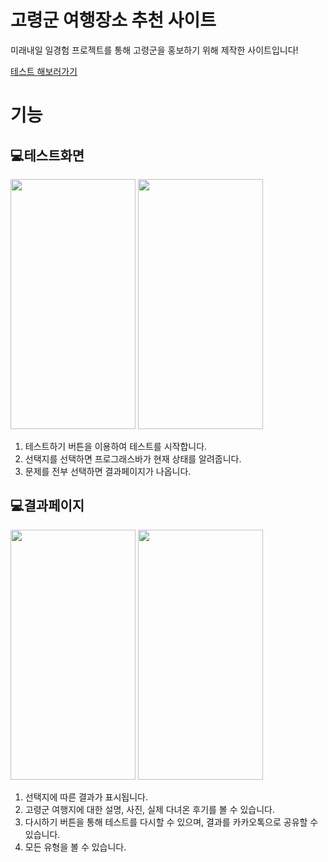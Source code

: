 # 고령군 여행장소 추천 사이트
미래내일 일경험 프로젝트를 통해 고령군을 홍보하기 위해 제작한 사이트입니다!

[테스트 해보러가기](https://goryeong-test.netlify.app/)

# 기능
## 💻테스트화면

<img src="https://github.com/bolisnsk/gotest/assets/50792699/c1dca7fe-8554-4f52-a715-f37731680fdc" width="200" height="400">
<img src="https://github.com/bolisnsk/gotest/assets/50792699/1cd69c7a-f47b-4e6b-bcf0-f30cc8ee7005" width="200" height="400">

1. 테스트하기 버튼을 이용하여 테스트를 시작합니다.
2. 선택지를 선택하면 프로그래스바가 현재 상태를 알려줍니다.
3. 문제를 전부 선택하면 결과페이지가 나옵니다.

## 💻결과페이지

<img src="https://github.com/bolisnsk/gotest/assets/50792699/fc8cc93e-03d4-4b3d-a756-f7f049c85087"  width="200" height="400">
<img src="https://github.com/bolisnsk/gotest/assets/50792699/f18336c7-5f07-4c47-b893-4f33c14c3fb4"  width="200" height="400">

1. 선택지에 따른 결과가 표시됩니다.
2. 고령군 여행지에 대한 설명, 사진, 실제 다녀온 후기를 볼 수 있습니다.
3. 다시하기 버튼을 통해 테스트를 다시할 수 있으며, 결과를 카카오톡으로 공유할 수 있습니다.
4. 모든 유형을 볼 수 있습니다.
